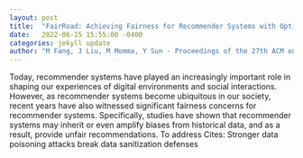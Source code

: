 ```yaml
---
layout: post
title:  "FairRoad: Achieving Fairness for Recommender Systems with Optimized Antidote Data"
date:   2022-06-15 15:55:00 -0400
categories: jekyll update
author: "M Fang, J Liu, M Momma, Y Sun - Proceedings of the 27th ACM on Symposium on , 2022"
---
```

Today, recommender systems have played an increasingly important role in shaping our experiences of digital environments and social interactions. However, as recommender systems become ubiquitous in our society, recent years have also witnessed significant fairness concerns for recommender systems. Specifically, studies have shown that recommender systems may inherit or even amplify biases from historical data, and as a result, provide unfair recommendations. To address  Cites: Stronger data poisoning attacks break data sanitization defenses